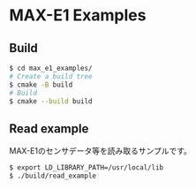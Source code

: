 # MAX-E1 Examples

## Build

```sh
$ cd max_e1_examples/
# Create a build tree
$ cmake -B build
# Build
$ cmake --build build
```

## Read example

MAX-E1のセンサデータ等を読み取るサンプルです。

```sh
$ export LD_LIBRARY_PATH=/usr/local/lib
$ ./build/read_example
```
